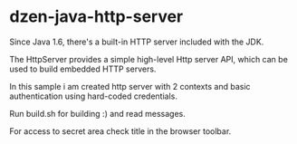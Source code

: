 # dzen-java-http-server

Since Java 1.6, there's a built-in HTTP server included with the JDK.

The HttpServer provides a simple high-level Http server API, which can be used to build embedded HTTP servers. 

In this sample i am created http server with 2 contexts and basic authentication using hard-coded credentials.

Run build.sh for building :) and read messages.

For access to secret area check title in the browser toolbar.
